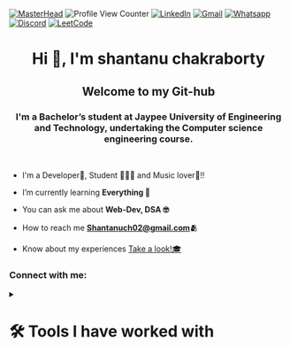 [![MasterHead](https://user-images.githubusercontent.com/48784001/203785020-2b4826c1-7ddb-4de8-b65b-ebf6e04c5290.jpeg)](https://rishavchanda.io)
![Profile View Counter](https://komarev.com/ghpvc/?username=shantanu-chakraborty02)
[![LinkedIn](https://img.shields.io/badge/LinkedIn-0077B5?style=flat-square&logo=linkedin&logoColor=white)](https://www.linkedin.com/in/shantanu-chakraborty-4165b5200/)
[![Gmail](https://img.shields.io/badge/-Gmail-c14438?style=flat-square&logo=Gmail&logoColor=white&link=mailto:mixdeers@gmail.com )](mailto:Shantanuch02@gmail.com)
[![Whatsapp](https://img.shields.io/badge/WhatsApp-25D366?style=flat-square&logo=whatsapp&logoColor=white)](https://wa.me/+916263628382)
[![Discord](https://img.shields.io/badge/Discord-7289DA?style=for-the-badge&logo=discord&logoColor=white)](shantanu#5037)
[![LeetCode](https://img.shields.io/badge/-LeetCode-FFA116?style=flat-square&logo=LeetCode&logoColor=black)](https://leetcode.com/shantanu_ch02/)

<!-- [![Telegram](https://img.shields.io/badge/Telegram-2CA5E0?style=flat-square&logo=telegram&logoColor=white)]() -->
<!-- [![CodeForces](https://img.shields.io/badge/CodeForces-445f9d?style=flat-square&logo=Codeforces&logoColor=white)]()
[![CodeChef](https://img.shields.io/badge/-CodeChef-5B4638?style=flat-square&logo=CodeChef&logoColor=white)]() -->


<h1 align="center">Hi 👋, I'm shantanu chakraborty</h1>
<h2 align="center">Welcome to my Git-hub</h2>
<h3 align="center">I'm a Bachelor’s student at Jaypee University of Engineering and Technology, undertaking the Computer science engineering course. </h3>
<br>

- I'm a Developer🎯, Student 👨🏻‍🎓 and Music lover🎼!!

- I’m currently learning **Everything 🤭**

- You can ask me about **Web-Dev, DSA 🤓**

- How to reach me **Shantanuch02@gmail.com🫂**

- Know about my experiences <a href="https://drive.google.com/file/d/1QIkG2hEAzocqzezPgDFFR4Ol147DK0GS/view?usp=sharing">Take a look!🎓</a>

<h3 align="left">Connect with me:</h3>

<details><summary><h1> 🛠️ Tools I have worked with</h1></summary>

## 👨‍💻 Programming and Markup Languages

![JavaScript](https://img.shields.io/badge/JavaScript-323330?style=for-the-badge&logo=javascript&logoColor=F7DF1E)
![TypeScript](https://img.shields.io/badge/TypeScript-007ACC?style=for-the-badge&logo=typescript&logoColor=white)
![Node](https://img.shields.io/badge/Node.js-43853D?style=for-the-badge&logo=node.js&logoColor=white)
![HTML](https://img.shields.io/badge/HTML5-E34F26?style=for-the-badge&logo=html5&logoColor=white)
![CSS](https://img.shields.io/badge/CSS3-1572B6?style=for-the-badge&logo=css3&logoColor=white)
![SASS](https://img.shields.io/badge/Sass-CC6699?style=for-the-badge&logo=sass&logoColor=white)
![python](https://img.shields.io/badge/Python-14354C?style=for-the-badge&logo=python&logoColor=white)
![C](https://img.shields.io/badge/C-00599C?style=for-the-badge&logo=c&logoColor=white)
![Cpp](https://img.shields.io/badge/C%2B%2B-00599C?style=for-the-badge&logo=c%2B%2B&logoColor=white)
![Java](https://img.shields.io/badge/Java-ED8B00?style=for-the-badge&logo=java&logoColor=white)
![PHP](https://img.shields.io/badge/PHP-777BB4?style=for-the-badge&logo=php&logoColor=white)
![R](https://img.shields.io/badge/R-276DC3?style=for-the-badge&logo=r&logoColor=white)
![Go](https://img.shields.io/badge/Go-00ADD8?style=for-the-badge&logo=go&logoColor=white)
![Rust](https://img.shields.io/badge/Rust-000000?style=for-the-badge&logo=rust&logoColor=white)
![MKDN](https://img.shields.io/badge/Markdown-000000?style=for-the-badge&logo=markdown&logoColor=white)
![Shell](https://img.shields.io/badge/Shell_Script-121011?style=for-the-badge&logo=gnu-bash&logoColor=white)

